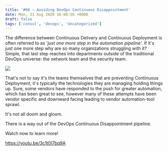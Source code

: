 ```yaml
---
title: '#68 – Avoiding DevOps Continuous Disappointment'
date: Mon, 31 Aug 2020 16:08:56 +0000
draft: false
tags: ['consul', 'devops', 'Uncategorized']
---
```


The difference between Continuous Delivery and Continuous Deployment is often referred to as '_just one more step in the automation pipeline_'. If it's just one more step why are so many organizations struggling with it? Simple, that last step reaches into departments outside of the traditional DevOps universe: the network team and the security team.

![](https://redtalkslive.files.wordpress.com/2020/08/20200830-continuousdeliveryandmanualhandoff.png?w=1024)

That's not to say it's the teams themselves that are preventing Continuous Deployment, it's typically the technologies they are managing holding things up. Sure, some vendors have responded to the push for greater automation, which has been great to see, however many of these attempts have been vendor specific and downward facing leading to vendor automation-tool sprawl.

It's not all doom and gloom.

There is a way out of the DevOps Continuous Disappointment pipeline.

Watch now to learn more!

https://youtu.be/3c1t0I7bq9A